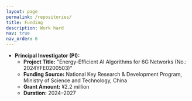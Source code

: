 ```yaml
---
layout: page
permalink: /repositories/
title: Funding
description: Work hard
nav: true
nav_order: 6
---
```


- **Principal Investigator (PI):**  
  - **Project Title:** "Energy-Efficient AI Algorithms for 6G Networks (No.: 2024YFE0200503)"  
  - **Funding Source:** National Key Research & Development Program, Ministry of Science and Technology, China  
  - **Grant Amount:** ¥2.2 million  
  - **Duration:** 2024–2027  

 
